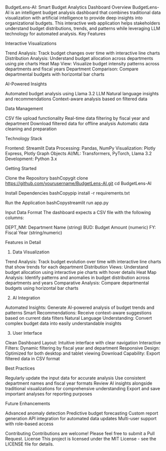 BudgetLens-AI: Smart Budget Analytics Dashboard
Overview
BudgetLens-AI is an intelligent budget analysis dashboard that combines traditional data visualization with artificial intelligence to provide deep insights into organizational budgets. This interactive web application helps stakeholders understand budget distributions, trends, and patterns while leveraging LLM technology for automated analysis.
Key Features

Interactive Visualizations

Trend Analysis: Track budget changes over time with interactive line charts
Distribution Analysis: Understand budget allocation across departments using pie charts
Heat Map View: Visualize budget intensity patterns across departments and fiscal years
Department Comparison: Compare departmental budgets with horizontal bar charts


AI-Powered Insights

Automated budget analysis using Llama 3.2 LLM
Natural language insights and recommendations
Context-aware analysis based on filtered data


Data Management

CSV file upload functionality
Real-time data filtering by fiscal year and department
Download filtered data for offline analysis
Automatic data cleaning and preparation



Technology Stack

Frontend: Streamlit
Data Processing: Pandas, NumPy
Visualization: Plotly Express, Plotly Graph Objects
AI/ML: Transformers, PyTorch, Llama 3.2
Development: Python 3.x

Getting Started

Clone the Repository
bashCopygit clone https://github.com/yourusername/BudgetLens-AI.git
cd BudgetLens-AI

Install Dependencies
bashCopypip install -r requirements.txt

Run the Application
bashCopystreamlit run app.py


Input Data Format
The dashboard expects a CSV file with the following columns:

DEPT_NM: Department Name (string)
BUD: Budget Amount (numeric)
FY: Fiscal Year (string/numeric)

Features in Detail
1. Data Visualization

Trend Analysis: Track budget evolution over time with interactive line charts that show trends for each department
Distribution Views: Understand budget allocation using interactive pie charts with hover details
Heat Map Analysis: Identify patterns and anomalies in budget distribution across departments and years
Comparative Analysis: Compare departmental budgets using horizontal bar charts

2. AI Integration

Automated Insights: Generate AI-powered analysis of budget trends and patterns
Smart Recommendations: Receive context-aware suggestions based on current data filters
Natural Language Understanding: Convert complex budget data into easily understandable insights

3. User Interface

Clean Dashboard Layout: Intuitive interface with clear navigation
Interactive Filters: Dynamic filtering by fiscal year and department
Responsive Design: Optimized for both desktop and tablet viewing
Download Capability: Export filtered data in CSV format

Best Practices

Regularly update the input data for accurate analysis
Use consistent department names and fiscal year formats
Review AI insights alongside traditional visualizations for comprehensive understanding
Export and save important analyses for reporting purposes

Future Enhancements

Advanced anomaly detection
Predictive budget forecasting
Custom report generation
API integration for automated data updates
Multi-user support with role-based access

Contributing
Contributions are welcome! Please feel free to submit a Pull Request.
License
This project is licensed under the MIT License - see the LICENSE file for details.



